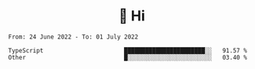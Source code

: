 <h1 align="center">👋 Hi</h1>
<!-- <h3 align="center">An enthusiastic frontend developer</h3> -->

<!--START_SECTION:waka-->

```text
From: 24 June 2022 - To: 01 July 2022

TypeScript                       ███████████████████████░░   91.57 %
Other                            █░░░░░░░░░░░░░░░░░░░░░░░░   03.40 %
```

<!--END_SECTION:waka-->

